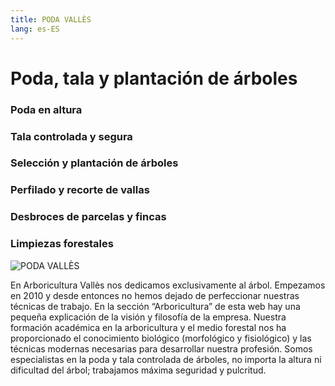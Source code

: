 ```yaml
---
title: PODA VALLÈS
lang: es-ES
---
```


# Poda, tala y plantación de árboles

### Poda en altura
### Tala controlada y segura
### Selección y plantación de árboles
### Perfilado y recorte de vallas
### Desbroces de parcelas y fincas
### Limpiezas forestales

![PODA VALLÈS](/img/prune-1920x1200.jpeg)

En Arboricultura Vallès nos dedicamos exclusivamente al árbol. Empezamos en 2010 y desde entonces no hemos dejado de perfeccionar nuestras técnicas de trabajo. En la sección “Arboricultura” de esta web hay una pequeña explicación de la visión y filosofía de la empresa. Nuestra formación académica en la arboricultura y el medio forestal nos ha proporcionado el conocimiento biológico (morfológico y fisiológico) y las técnicas modernas necesarias para desarrollar nuestra profesión. Somos especialistas en la poda y tala controlada de árboles, no importa la altura ni dificultad del árbol; trabajamos máxima seguridad y pulcritud.
